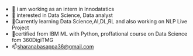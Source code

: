 - 👋 i am working as an intern in Innodatatics
- 👀 interested in Data Science, Data analyst 
- 🌱Currently learning Data Science,AI,DL,RL and also working on NLP Live Project
- 💞certified from IBM ML with Python, proffational course on Data Science fom 360DigiTMG
- 📫sharanabasappa36@gmail.com

<!---
sharannbasappa/sharannbasappa is a ✨ special ✨ repository because its `README.md` (this file) appears on your GitHub profile.
You can click the Preview link to take a look at your changes.
--->
